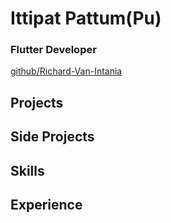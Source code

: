 # Ittipat  Pattum(Pu)
### Flutter Developer
[github/Richard-Van-Intania](https://github.com/Richard-Van-Intania)


## Projects


## Side Projects

## Skills

## Experience


